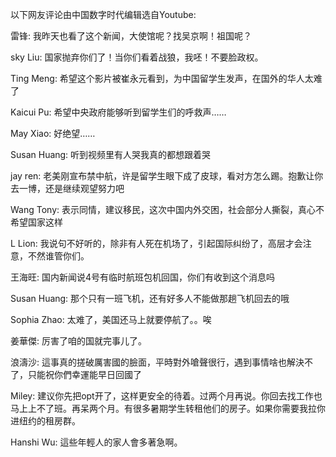 

以下网友评论由中国数字时代编辑选自Youtube:

雷锋: 我昨天也看了这个新闻，大使馆呢？找吴京啊！祖国呢？

sky Liu: 国家抛弃你们了！当你们看着战狼，我呸！不要脸政权。

Ting Meng: 希望这个影片被崔永元看到，为中国留学生发声，在国外的华人太难了

Kaicui Pu: 希望中央政府能够听到留学生们的呼救声……

May Xiao: 好绝望……

Susan Huang: 听到视频里有人哭我真的都想跟着哭

jay ren: 老美刚宣布禁中航，许是留学生眼下成了皮球，看对方怎么踢。抱歉让你去一博，还是继续观望努力吧

Wang Tony: 表示同情，建议移民，这次中国内外交困，社会部分人撕裂，真心不希望国家这样

L Lion: 我说句不好听的，除非有人死在机场了，引起国际纠纷了，高层才会注意，不然谁管你们。

王海旺: 国内新闻说4号有临时航班包机回国，你们有收到这个消息吗

Susan Huang: 那个只有一班飞机，还有好多人不能做那趟飞机回去的哦

Sophia Zhao: 太难了，美国还马上就要停航了。。唉

姜華傑: 厉害了咱的国就完事儿了。

浪濤沙: 這事真的搓破厲害國的臉面，平時對外嗆聲很行，遇到事情啥也解決不了，只能祝你們幸運能早日回國了

Miley: 建议你先把opt开了，这样更安全的待着。过两个月再说。你回去找工作也马上上不了班。再呆两个月。有很多暑期学生转租他们的房子。如果你需要我拉你进纽约的租房群。

Hanshi Wu: 這些年輕人的家人會多著急啊。


